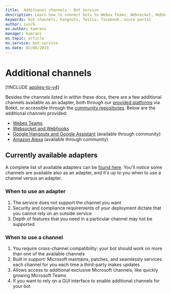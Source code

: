 ```yaml
---
title:  Additional channels - Bot Service
description: Learn how to connect bots to Webex Teams, Websocket, Webhooks, Google Hangouts, Google Assistant, and Amazon Alexa. Compare the use of adapters and channels.
keywords: bot channels, hangouts, Twilio, facebook, azure portal
author: ivorb
ms.author: kamrani
manager: kamrani
ms.topic: article
ms.service: bot-service
ms.date: 02/08/2019
---
```


# Additional channels

[!INCLUDE [applies-to-v4](includes/applies-to-v4-current.md)]

Besides the channels listed in within these docs, there are a few additional channels available as an adapter, both through our [provided platforms](https://botkit.ai/docs/v4/platforms/) via Botkit, or accessible through the [community repositories](https://github.com/BotBuilderCommunity/). Below are the additional channels provided:

- [Webex Teams](https://botkit.ai/docs/v4/platforms/webex.html)
- [Websocket and Webhooks](https://botkit.ai/docs/v4/platforms/web.html)
- [Google Hangouts and Google Assistant](https://github.com/BotBuilderCommunity/) (available through community)
- [Amazon Alexa](https://github.com/BotBuilderCommunity/) (available through community)

## Currently available adapters

A complete list of available adapters can be [found here](https://botkit.ai/docs/v4/platforms/). You'll notice some channels are available also as an adapter, and it's up to you when to use a channel versus an adapter.

### When to use an adapter

1. The service does not support the channel you want
2. Security and compliance requirements of your deployment dictate that you cannot rely on an outside service
3. Depth of features that you need in a particular channel may not be supported

### When to use a channel

1. You require cross-channel compatibility: your bot should work on more than one of the available channels
2. Built in support: Microsoft maintains, patches, and seamlessly services each channel for you each time a third-party makes updates
3. Allows access to additional exclusive Microsoft channels, like quickly growing Microsoft Teams
4. If you want to rely on a GUI interface to enable additional channels for your bot
